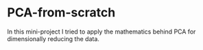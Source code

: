 # PCA-from-scratch
In this mini-project I tried to apply the mathematics behind PCA for dimensionally reducing the data.
